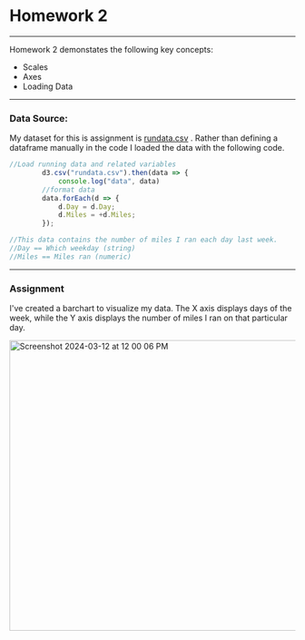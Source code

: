 # Homework 2 
---------------------------------

Homework 2 demonstates the following key concepts:  

- Scales
- Axes
- Loading Data 

-----------
### Data Source:

My dataset for this is assignment is [rundata.csv](https://github.com/estridge2014/d3_spring_2024/blob/main/Homework_2/rundata.csv) . Rather than defining a dataframe manually in the code I loaded the data with the following code. 

```javascript
//Load running data and related variables
        d3.csv("rundata.csv").then(data => {
            console.log("data", data)
        //format data
        data.forEach(d => { 
            d.Day = d.Day;
            d.Miles = +d.Miles; 
        });

//This data contains the number of miles I ran each day last week.
//Day == Which weekday (string)
//Miles == Miles ran (numeric) 
```

-------
### Assignment

I've created a barchart to visualize my data. The X axis displays days of the week, while the Y axis displays the number of miles I ran on that particular day.

<img width="512" alt="Screenshot 2024-03-12 at 12 00 06 PM" src="https://github.com/estridge2014/d3_spring_2024/assets/84936545/0d975c82-e86d-462a-acdd-3c4ecaa87ff9">
